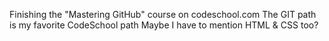 Finishing the "Mastering GitHub" course on codeschool.com
The GIT path is my favorite CodeSchool path Maybe I have to mention HTML & CSS too?
